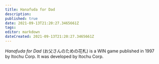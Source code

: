 ```yaml
---
title: Hanafuda for Dad
description: 
published: true
date: 2021-09-13T21:20:27.3465661Z 
tags: 
editor: markdown
dateCreated: 2021-09-13T21:20:27.3465661Z
---
```

_Hanafuda for Dad_ (<span lang='ja'>お父さんのための花札</span>) is a WIN game published in 1997 by Itochu Corp.
It was developed by Itochu Corp.
